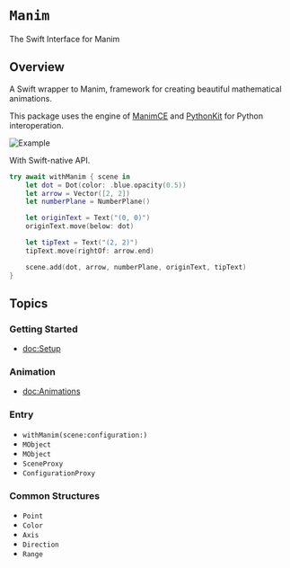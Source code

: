 # ``Manim``

The Swift Interface for Manim

## Overview

A Swift wrapper to Manim, framework for creating beautiful mathematical animations.

This package uses the engine of [ManimCE](https://docs.manim.community/en/stable/index.html) and [PythonKit](https://github.com/pvieito/PythonKit) for Python interoperation.


![Example](VectorArrow)

With Swift-native API.

```swift
try await withManim { scene in
    let dot = Dot(color: .blue.opacity(0.5))
    let arrow = Vector([2, 2])
    let numberPlane = NumberPlane()

    let originText = Text("(0, 0)")
    originText.move(below: dot)

    let tipText = Text("(2, 2)")
    tipText.move(rightOf: arrow.end)

    scene.add(dot, arrow, numberPlane, originText, tipText)
}
```

## Topics

### Getting Started
- <doc:Setup>

### Animation

- <doc:Animations>


### Entry
- ``withManim(scene:configuration:)``
- ``MObject``
- ``MObject``
- ``SceneProxy``
- ``ConfigurationProxy``

### Common Structures
- ``Point``
- ``Color``
- ``Axis``
- ``Direction``
- ``Range``

